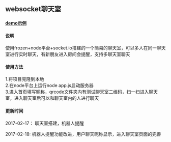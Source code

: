 ## websocket聊天室

#### [demo示例](http://htmlpreview.github.io/?https://github.com/ljuyi/websocket-/blob/master/chat.html)

#### 说明
使用frozen+node平台+socket.io搭建的一个简易的聊天室，可以多人在同一聊天室进行实时聊天，有新朋友进入房间会提醒，支持多聊天室聊天

#### 使用方法
1.将项目克隆到本地 <br/>
2.在node平台上运行node app.js启动服务器 <br/>
3.进入首页填写昵称，qrcode文件夹内有测试聊天室二维码，扫一扫进入聊天室，进入聊天室后可以和聊天室内的人进行聊天 <br/>

#### 更新时间
2017-02-17：
聊天室搭建，机器人提醒 <br/>

2017-02-18:
机器人提醒功能改进，用户聊天昵称显示，进入聊天室页面的完善


